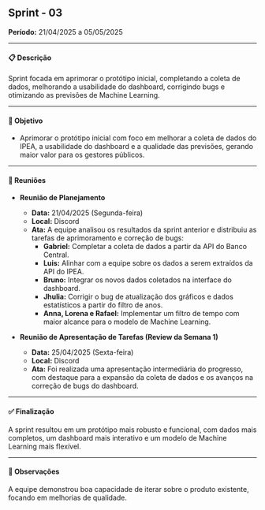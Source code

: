 ## Sprint - 03

**Período:** 21/04/2025 a 05/05/2025

---

#### 📋 Descrição
Sprint focada em aprimorar o protótipo inicial, completando a coleta de dados, melhorando a usabilidade do dashboard, corrigindo bugs e otimizando as previsões de Machine Learning.

---

#### 🎯 Objetivo
- Aprimorar o protótipo inicial com foco em melhorar a coleta de dados do IPEA, a usabilidade do dashboard e a qualidade das previsões, gerando maior valor para os gestores públicos.

---

#### 🤝 Reuniões

* **Reunião de Planejamento**
    * **Data:** 21/04/2025 (Segunda-feira)
    * **Local:** Discord
    * **Ata:** A equipe analisou os resultados da sprint anterior e distribuiu as tarefas de aprimoramento e correção de bugs:
        * **Gabriel:** Completar a coleta de dados a partir da API do Banco Central.
        * **Luis:** Alinhar com a equipe sobre os dados a serem extraídos da API do IPEA.
        * **Bruno:** Integrar os novos dados coletados na interface do dashboard.
        * **Jhulia:** Corrigir o bug de atualização dos gráficos e dados estatísticos a partir do filtro de anos.
        * **Anna, Lorena e Rafael:** Implementar um filtro de tempo com maior alcance para o modelo de Machine Learning.

* **Reunião de Apresentação de Tarefas (Review da Semana 1)**
    * **Data:** 25/04/2025 (Sexta-feira)
    * **Local:** Discord
    * **Ata:** Foi realizada uma apresentação intermediária do progresso, com destaque para a expansão da coleta de dados e os avanços na correção de bugs do dashboard.

---

#### ✅ Finalização
A sprint resultou em um protótipo mais robusto e funcional, com dados mais completos, um dashboard mais interativo e um modelo de Machine Learning mais flexível.

---

#### 📝 Observações
A equipe demonstrou boa capacidade de iterar sobre o produto existente, focando em melhorias de qualidade.
